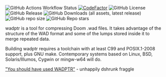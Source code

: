 ![GitHub Actions Workflow Status](https://img.shields.io/github/actions/workflow/status/fragglet/wadptr/c-cpp.yml)
[![CodeFactor](https://www.codefactor.io/repository/github/fragglet/wadptr/badge)](https://www.codefactor.io/repository/github/fragglet/wadptr)
![GitHub License](https://img.shields.io/github/license/fragglet/wadptr)
![GitHub Release](https://img.shields.io/github/v/release/fragglet/wadptr)
![GitHub Downloads (all assets, latest release)](https://img.shields.io/github/downloads/fragglet/wadptr/latest/total)
![GitHub repo size](https://img.shields.io/github/repo-size/fragglet/wadptr)
![GitHub Repo stars](https://img.shields.io/github/stars/fragglet/wadptr)

wadptr is a tool for compressing Doom .wad files. It takes advantage of the
structure of the WAD format and some of the lumps stored inside it to merge
repeated data.

Building wadptr requires a toolchain with at least C99 and POSIX.1-2008
support, plus GNU make. Contemporary systems based on Linux, BSD,
Solaris/Illumos, Cygwin or mingw-w64 will do.

["You should have used WADPTR"](https://www.youtube.com/watch?v=EO849hbGP-c) - unhappily dshrunk fraggle
